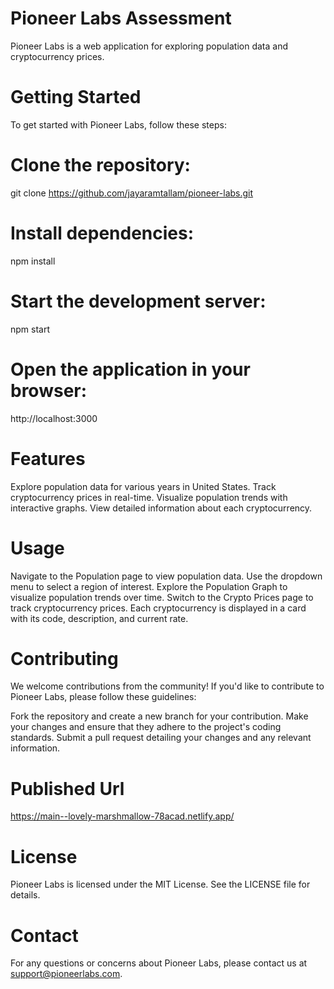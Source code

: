 # Pioneer Labs Assessment
Pioneer Labs is a web application for exploring population data and cryptocurrency prices.

# Getting Started
To get started with Pioneer Labs, follow these steps:

# Clone the repository:
git clone https://github.com/jayaramtallam/pioneer-labs.git

# Install dependencies:
npm install

# Start the development server:
npm start

# Open the application in your browser:
http://localhost:3000

# Features
Explore population data for various years in United States.
Track cryptocurrency prices in real-time.
Visualize population trends with interactive graphs.
View detailed information about each cryptocurrency.

# Usage
Navigate to the Population page to view population data.
Use the dropdown menu to select a region of interest.
Explore the Population Graph to visualize population trends over time.
Switch to the Crypto Prices page to track cryptocurrency prices.
Each cryptocurrency is displayed in a card with its code, description, and current rate.

# Contributing
We welcome contributions from the community! If you'd like to contribute to Pioneer Labs, please follow these guidelines:

Fork the repository and create a new branch for your contribution.
Make your changes and ensure that they adhere to the project's coding standards.
Submit a pull request detailing your changes and any relevant information.

# Published Url
https://main--lovely-marshmallow-78acad.netlify.app/
# License
Pioneer Labs is licensed under the MIT License. See the LICENSE file for details.

# Contact
For any questions or concerns about Pioneer Labs, please contact us at support@pioneerlabs.com.


